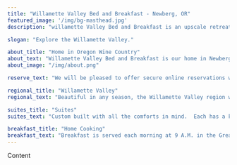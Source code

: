 ```yaml
---
title: "Willamette Valley Bed and Breakfast - Newberg, OR"
featured_image: '/img/bg-masthead.jpg'
description: "willamette Valley Bed and Breakfast is an upscale retreat in the heart of Oregon's wine country."

slogan: "Explore the Willamette Valley."

about_title: "Home in Oregon Wine Country"
about_text: "Willamette Valley Bed and Breakfast is our home in Newberg, Oregon and we would love to share it with you. To stay with us you can reserve online now or give us a call. We look forward to seeing you!"
about_image: "/img/about.png"

reserve_text: "We will be pleased to offer secure online reservations when we open later this year. For inquiries about advanced reservations feel free to give us a call."

regional_title: "Willamette Valley"
regional_text: "Beautiful in any season, the Willamette Valley region will impress and inspire you. Our home is minutes away from some of the area's best wineries and vineyards."

suites_title: "Suites"
suites_text: "Custom built with all the comforts in mind.  Each has a king bed, en-suite bath with heated floors, two-person soaking tub, separate shower, private patio, sitting area, and climate control."

breakfast_title: "Home Cooking"
breakfast_text: "Breakfast is served each morning at 9 A.M. in the Great Room.  We look forward to sharing our gourmet breakfast with you and your new friends. Gluten free, vegetarian, allergies and other food restrictions can be accommodated upon request."
---
```

Content
